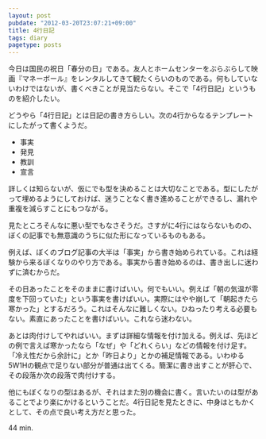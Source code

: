 ```yaml
---
layout: post
pubdate: "2012-03-20T23:07:21+09:00"
title: 4行日記
tags: diary
pagetype: posts
---
```

今日は国民の祝日「春分の日」である。友人とホームセンターをぶらぶらして映画『マネーボール』をレンタルしてきて観たくらいのものである。何もしていないわけではないが、書くべきことが見当たらない。そこで「4行日記」というものを紹介したい。

どうやら「4行日記」とは日記の書き方らしい。次の4行からなるテンプレートにしたがって書くようだ。

- 事実
- 発見
- 教訓
- 宣言

詳しくは知らないが、仮にでも型を決めることは大切なことである。型にしたがって埋めるようにしておけば、迷うことなく書き進めることができるし、漏れや重複を減らすことにもつながる。

見たところそんなに悪い型でもなさそうだ。さすがに4行にはならないものの、ぼくの記事でも無意識のうちに似た形になっているものもある。

例えば、ぼくのブログ記事の大半は「事実」から書き始められている。これは経験から来るぼくなりのやり方である。事実から書き始めるのは、書き出しに迷わずに済むからだ。

その日あったことをそのままに書けばいい。何でもいい。例えば「朝の気温が零度を下回っていた」という事実を書けばいい。実際にはやや崩して「朝起きたら寒かった」とするだろう。これはそんなに難しくない。ひねったり考える必要もない。素直にあったことを書けばいい。これなら迷わない。

あとは肉付けしてやればいい。まずは詳細な情報を付け加える。例えば、先ほどの例で言えば寒かったなら「なぜ」や「どれくらい」などの情報を付け足す。「冷え性だから余計に」とか「昨日より」とかの補足情報である。いわゆる5W1Hの観点で足りない部分が普通は出てくる。簡潔に書き出すことが肝心で、その段落か次の段落で肉付けする。

他にもぼくなりの型はあるが、それはまた別の機会に書く。言いたいのは型があることでより楽にかけるということだ。4行日記を見たときに、中身はともかくとして、その点で良い考え方だと思った。

44 min.
